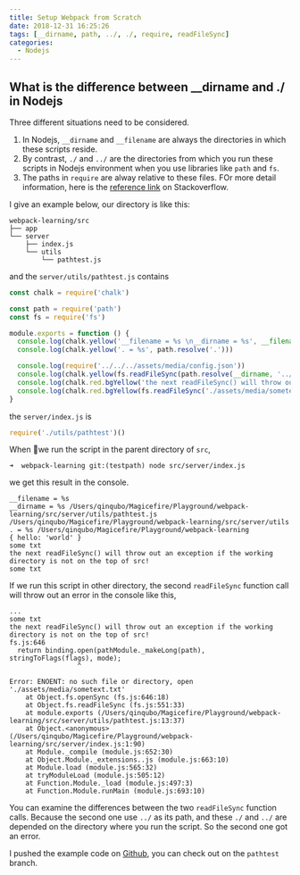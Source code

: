 ```yaml
---
title: Setup Webpack from Scratch
date: 2018-12-31 16:25:26
tags: [__dirname, path, ../, ./, require, readFileSync]
categories:
  - Nodejs
---
```


## What is the difference between __dirname and ./ in Nodejs
Three different situations need to be considered. 
1. In Nodejs, `__dirname` and `__filename` are always the directories in which these scripts reside.
2. By contrast, `./` and `../` are the directories from which you run these scripts in Nodejs environment when you use libraries like `path` and `fs`.
3. The paths in `require` are alway relative to these files.
FOr more detail information, here is the [reference link](https://stackoverflow.com/questions/8131344/what-is-the-difference-between-dirname-and-in-node-js) on Stackoverflow.   

I give an example below, our directory is like this:
```
webpack-learning/src
├── app
└── server
    ├── index.js
    └── utils
        └── pathtest.js
```
and the `server/utils/pathtest.js` contains
```javascript
const chalk = require('chalk')

const path = require('path')
const fs = require('fs')

module.exports = function () {
  console.log(chalk.yellow('__filename = %s \n__dirname = %s', __filename, path.resolve(__dirname)))
  console.log(chalk.yellow('. = %s', path.resolve('.')))

  console.log(require('../../../assets/media/config.json'))
  console.log(chalk.yellow(fs.readFileSync(path.resolve(__dirname, '../../../assets/media/sometext.txt'), 'utf8')))
  console.log(chalk.red.bgYellow('the next readFileSync() will throw out an exception if the working directory is not on the top of src!'))
  console.log(chalk.red.bgYellow(fs.readFileSync('./assets/media/sometext.txt', 'utf8')))
}
```
the `server/index.js` is
```javascript
require('./utils/pathtest')()
```
When we run the script in the parent directory of `src`,
```shell
➜  webpack-learning git:(testpath) node src/server/index.js
```
we get this result in the console.
```shell
__filename = %s
__dirname = %s /Users/qinqubo/Magicefire/Playground/webpack-learning/src/server/utils/pathtest.js /Users/qinqubo/Magicefire/Playground/webpack-learning/src/server/utils
. = %s /Users/qinqubo/Magicefire/Playground/webpack-learning
{ hello: 'world' }
some txt
the next readFileSync() will throw out an exception if the working directory is not on the top of src!
some txt
```
If we run this script in other directory, the second `readFileSync` function call will throw out an error in the console like this,
```
...
some txt
the next readFileSync() will throw out an exception if the working directory is not on the top of src!
fs.js:646
  return binding.open(pathModule._makeLong(path), stringToFlags(flags), mode);
                 ^

Error: ENOENT: no such file or directory, open './assets/media/sometext.txt'
    at Object.fs.openSync (fs.js:646:18)
    at Object.fs.readFileSync (fs.js:551:33)
    at module.exports (/Users/qinqubo/Magicefire/Playground/webpack-learning/src/server/utils/pathtest.js:13:37)
    at Object.<anonymous> (/Users/qinqubo/Magicefire/Playground/webpack-learning/src/server/index.js:1:90)
    at Module._compile (module.js:652:30)
    at Object.Module._extensions..js (module.js:663:10)
    at Module.load (module.js:565:32)
    at tryModuleLoad (module.js:505:12)
    at Function.Module._load (module.js:497:3)
    at Function.Module.runMain (module.js:693:10)
```
You can examine the differences between the two `readFileSync` function calls. Because the second one use `../` as its path, and these `./` and `../` are depended on the directory where you run the script. So the second one got an error.

I pushed the example code on [Github](https://github.com/quboqin/webpack-learning), you can check out on the `pathtest` branch.